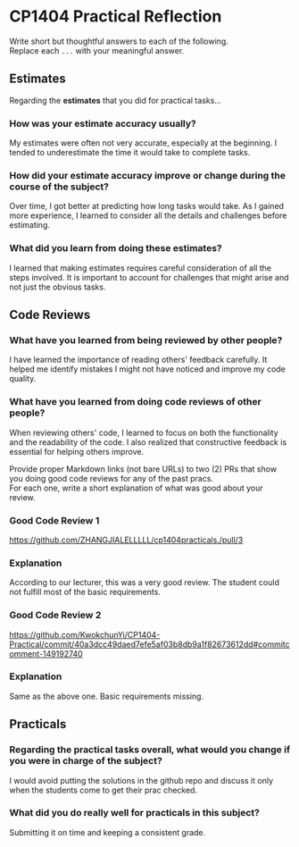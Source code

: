 # CP1404 Practical Reflection

Write short but thoughtful answers to each of the following.  
Replace each `...` with your meaningful answer.

## Estimates

Regarding the **estimates** that you did for practical tasks...

### How was your estimate accuracy usually?

My estimates were often not very accurate, especially at the beginning. I tended to underestimate the time it would 
take to complete tasks.

### How did your estimate accuracy improve or change during the course of the subject?

Over time, I got better at predicting how long tasks would take. As I gained more experience, 
I learned to consider all the details and challenges before estimating.

### What did you learn from doing these estimates?

I learned that making estimates requires careful consideration of all the steps involved. 
It is important to account for challenges that might arise and not just the obvious tasks.

## Code Reviews

### What have you learned from being reviewed by other people?

I have learned the importance of reading others' feedback carefully. It helped me identify mistakes 
I might not have noticed and improve my code quality.

### What have you learned from doing code reviews of other people?

When reviewing others' code, I learned to focus on both the functionality and the readability of the code.
I also realized that constructive feedback is essential for helping others improve.

Provide proper Markdown links (not bare URLs) to two (2) PRs that show you doing good code reviews for any of the past
pracs.  
For each one, write a short explanation of what was good about your review.

### Good Code Review 1

https://github.com/ZHANGJIALELLLLL/cp1404practicals./pull/3

### Explanation

According to our lecturer, this was a very good review. The student could not fulfill most of the basic requirements.

### Good Code Review 2

https://github.com/KwokchunYi/CP1404-Practical/commit/40a3dcc49daed7efe5af03b8db9a1f82673612dd#commitcomment-149192740

### Explanation

Same as the above one. Basic requirements missing.

## Practicals

### Regarding the **practical tasks** overall, what would you change if you were in charge of the subject?

I would avoid putting the solutions in the github repo and discuss it only when the students come to get their prac 
checked.

### What did you do really well for practicals in this subject?

Submitting it on time and keeping a consistent grade.
